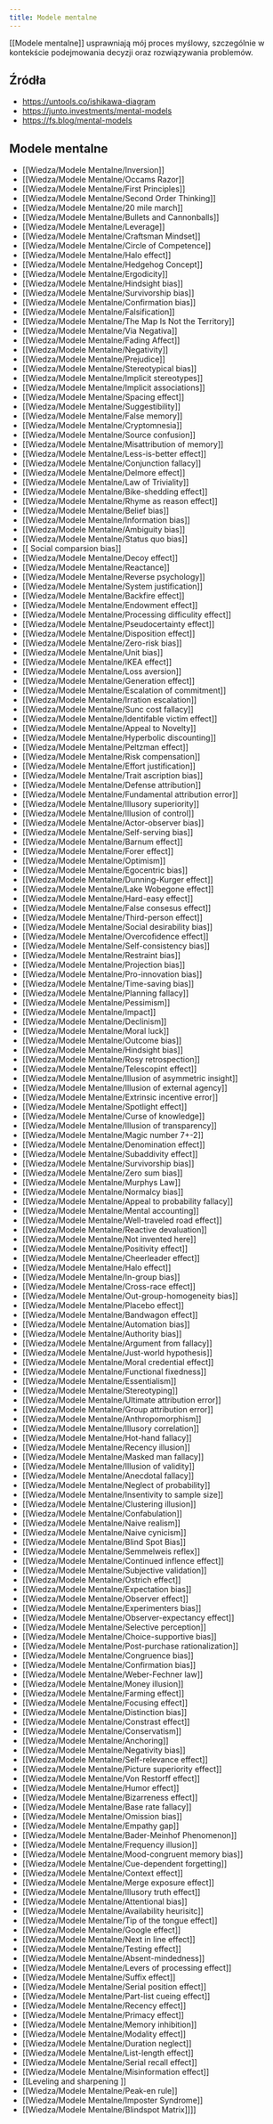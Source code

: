 ```yaml
---
title: Modele mentalne
---
```


[[Modele mentalne]] usprawniają mój proces myślowy, szczególnie w kontekście podejmowania decyzji oraz rozwiązywania problemów.


## Źródła
- https://untools.co/ishikawa-diagram
- https://junto.investments/mental-models
- https://fs.blog/mental-models

## Modele mentalne
- [[Wiedza/Modele Mentalne/Inversion]]
- [[Wiedza/Modele Mentalne/Occams Razor]]
- [[Wiedza/Modele Mentalne/First Principles]]
- [[Wiedza/Modele Mentalne/Second Order Thinking]]
- [[Wiedza/Modele Mentalne/20 mile march]]
- [[Wiedza/Modele Mentalne/Bullets and Cannonballs]]
- [[Wiedza/Modele Mentalne/Leverage]]
- [[Wiedza/Modele Mentalne/Craftsman Mindset]]
- [[Wiedza/Modele Mentalne/Circle of Competence]]
- [[Wiedza/Modele Mentalne/Halo effect]]
- [[Wiedza/Modele Mentalne/Hedgehog Concept]]
- [[Wiedza/Modele Mentalne/Ergodicity]]
- [[Wiedza/Modele Mentalne/Hindsight bias]]
- [[Wiedza/Modele Mentalne/Survivorship bias]]
- [[Wiedza/Modele Mentalne/Confirmation bias]]
- [[Wiedza/Modele Mentalne/Falsification]]
- [[Wiedza/Modele Mentalne/The Map Is Not the Territory]]
- [[Wiedza/Modele Mentalne/Via Negativa]]
- [[Wiedza/Modele Mentalne/Fading Affect]]
- [[Wiedza/Modele Mentalne/Negativity]]
- [[Wiedza/Modele Mentalne/Prejudice]]
- [[Wiedza/Modele Mentalne/Stereotypical bias]]
- [[Wiedza/Modele Mentalne/Implicit stereotypes]]
- [[Wiedza/Modele Mentalne/Implicit associations]]
- [[Wiedza/Modele Mentalne/Spacing effect]]
- [[Wiedza/Modele Mentalne/Suggestibility]]
- [[Wiedza/Modele Mentalne/False memory]]
- [[Wiedza/Modele Mentalne/Cryptomnesia]]
- [[Wiedza/Modele Mentalne/Source confusion]]
- [[Wiedza/Modele Mentalne/Misattribution of memory]]
- [[Wiedza/Modele Mentalne/Less-is-better effect]]
- [[Wiedza/Modele Mentalne/Conjunction fallacy]]
- [[Wiedza/Modele Mentalne/Delmore effect]]
- [[Wiedza/Modele Mentalne/Law of Triviality]]
- [[Wiedza/Modele Mentalne/Bike-shedding effect]]
- [[Wiedza/Modele Mentalne/Rhyme as reason effect]]
- [[Wiedza/Modele Mentalne/Belief bias]]
- [[Wiedza/Modele Mentalne/Information bias]]
- [[Wiedza/Modele Mentalne/Ambiguity bias]]
- [[Wiedza/Modele Mentalne/Status quo bias]]
- [[ Social comparsion bias]]
- [[Wiedza/Modele Mentalne/Decoy effect]]
- [[Wiedza/Modele Mentalne/Reactance]]
- [[Wiedza/Modele Mentalne/Reverse psychology]]
- [[Wiedza/Modele Mentalne/System justification]]
- [[Wiedza/Modele Mentalne/Backfire effect]]
- [[Wiedza/Modele Mentalne/Endowment effect]]
- [[Wiedza/Modele Mentalne/Processing difficulity effect]]
- [[Wiedza/Modele Mentalne/Pseudocertainty effect]]
- [[Wiedza/Modele Mentalne/Disposition effect]]
- [[Wiedza/Modele Mentalne/Zero-risk bias]]
- [[Wiedza/Modele Mentalne/Unit bias]]
- [[Wiedza/Modele Mentalne/IKEA effect]]
- [[Wiedza/Modele Mentalne/Loss aversion]]
- [[Wiedza/Modele Mentalne/Generation effect]]
- [[Wiedza/Modele Mentalne/Escalation of commitment]]
- [[Wiedza/Modele Mentalne/Irration escalation]]
- [[Wiedza/Modele Mentalne/Sunc cost fallacy]]
- [[Wiedza/Modele Mentalne/Identifable victim effect]]
- [[Wiedza/Modele Mentalne/Appeal to Novelty]]
- [[Wiedza/Modele Mentalne/Hyperbolic discounting]]
- [[Wiedza/Modele Mentalne/Peltzman effect]]
- [[Wiedza/Modele Mentalne/Risk compensation]]
- [[Wiedza/Modele Mentalne/Effort justification]]
- [[Wiedza/Modele Mentalne/Trait ascription bias]]
- [[Wiedza/Modele Mentalne/Defense attribution]]
- [[Wiedza/Modele Mentalne/Fundamental attribution error]]
- [[Wiedza/Modele Mentalne/Illusory superiority]]
- [[Wiedza/Modele Mentalne/Illusion of control]]
- [[Wiedza/Modele Mentalne/Actor-observer bias]]
- [[Wiedza/Modele Mentalne/Self-serving bias]]
- [[Wiedza/Modele Mentalne/Barnum effect]]
- [[Wiedza/Modele Mentalne/Forer effect]]
- [[Wiedza/Modele Mentalne/Optimism]]
- [[Wiedza/Modele Mentalne/Egocentric bias]]
- [[Wiedza/Modele Mentalne/Dunning-Kurger effect]]
- [[Wiedza/Modele Mentalne/Lake Wobegone effect]]
- [[Wiedza/Modele Mentalne/Hard-easy effect]]
- [[Wiedza/Modele Mentalne/False consesus effect]]
- [[Wiedza/Modele Mentalne/Third-person effect]]
- [[Wiedza/Modele Mentalne/Social desirability bias]]
- [[Wiedza/Modele Mentalne/Overcofidence effect]]
- [[Wiedza/Modele Mentalne/Self-consistency bias]]
- [[Wiedza/Modele Mentalne/Restraint bias]]
- [[Wiedza/Modele Mentalne/Projection bias]]
- [[Wiedza/Modele Mentalne/Pro-innovation bias]]
- [[Wiedza/Modele Mentalne/Time-saving bias]]
- [[Wiedza/Modele Mentalne/Planning fallacy]]
- [[Wiedza/Modele Mentalne/Pessimism]]
- [[Wiedza/Modele Mentalne/Impact]]
- [[Wiedza/Modele Mentalne/Declinism]]
- [[Wiedza/Modele Mentalne/Moral luck]]
- [[Wiedza/Modele Mentalne/Outcome bias]]
- [[Wiedza/Modele Mentalne/Hindsight bias]]
- [[Wiedza/Modele Mentalne/Rosy retrospection]]
- [[Wiedza/Modele Mentalne/Telescopint effect]]
- [[Wiedza/Modele Mentalne/Illusion of asymmetric insight]]
- [[Wiedza/Modele Mentalne/Illusion of external agency]]
- [[Wiedza/Modele Mentalne/Extrinsic incentive error]]
- [[Wiedza/Modele Mentalne/Spotlight effect]]
- [[Wiedza/Modele Mentalne/Curse of knowledge]]
- [[Wiedza/Modele Mentalne/Illusion of transparency]]
- [[Wiedza/Modele Mentalne/Magic number 7+-2]]
- [[Wiedza/Modele Mentalne/Denomination effect]]
- [[Wiedza/Modele Mentalne/Subaddivity effect]]
- [[Wiedza/Modele Mentalne/Survivorship bias]]
- [[Wiedza/Modele Mentalne/Zero sum bias]]
- [[Wiedza/Modele Mentalne/Murphys Law]]
- [[Wiedza/Modele Mentalne/Normalcy bias]]
- [[Wiedza/Modele Mentalne/Appeal to probability fallacy]]
- [[Wiedza/Modele Mentalne/Mental accounting]]
- [[Wiedza/Modele Mentalne/Well-traveled road effect]]
- [[Wiedza/Modele Mentalne/Reactive devaluation]]
- [[Wiedza/Modele Mentalne/Not invented here]]
- [[Wiedza/Modele Mentalne/Positivity effect]]
- [[Wiedza/Modele Mentalne/Cheerleader effect]]
- [[Wiedza/Modele Mentalne/Halo effect]]
- [[Wiedza/Modele Mentalne/In-group bias]]
- [[Wiedza/Modele Mentalne/Cross-race effect]]
- [[Wiedza/Modele Mentalne/Out-group-homogeneity bias]]
- [[Wiedza/Modele Mentalne/Placebo effect]]
- [[Wiedza/Modele Mentalne/Bandwagon effect]]
- [[Wiedza/Modele Mentalne/Automation bias]]
- [[Wiedza/Modele Mentalne/Authority bias]]
- [[Wiedza/Modele Mentalne/Argument from fallacy]]
- [[Wiedza/Modele Mentalne/Just-world hypothesis]]
- [[Wiedza/Modele Mentalne/Moral credential effect]]
- [[Wiedza/Modele Mentalne/Functional fixedness]]
- [[Wiedza/Modele Mentalne/Essentialism]]
- [[Wiedza/Modele Mentalne/Stereotyping]]
- [[Wiedza/Modele Mentalne/Ultimate attribution error]]
- [[Wiedza/Modele Mentalne/Group attribution error]]
- [[Wiedza/Modele Mentalne/Anthropomorphism]]
- [[Wiedza/Modele Mentalne/Illusory correlation]]
- [[Wiedza/Modele Mentalne/Hot-hand fallacy]]
- [[Wiedza/Modele Mentalne/Recency illusion]]
- [[Wiedza/Modele Mentalne/Masked man fallacy]]
- [[Wiedza/Modele Mentalne/Illusion of validity]]
- [[Wiedza/Modele Mentalne/Anecdotal fallacy]]
- [[Wiedza/Modele Mentalne/Neglect of probability]]
- [[Wiedza/Modele Mentalne/Insentivity to sample size]]
- [[Wiedza/Modele Mentalne/Clustering illusion]]
- [[Wiedza/Modele Mentalne/Confabulation]]
- [[Wiedza/Modele Mentalne/Naive realism]]
- [[Wiedza/Modele Mentalne/Naive cynicism]]
- [[Wiedza/Modele Mentalne/Blind Spot Bias]]
- [[Wiedza/Modele Mentalne/Semmelweis reflex]]
- [[Wiedza/Modele Mentalne/Continued inflence effect]]
- [[Wiedza/Modele Mentalne/Subjective validation]]
- [[Wiedza/Modele Mentalne/Ostrich effect]]
- [[Wiedza/Modele Mentalne/Expectation bias]]
- [[Wiedza/Modele Mentalne/Observer effect]]
- [[Wiedza/Modele Mentalne/Experimenters bias]]
- [[Wiedza/Modele Mentalne/Observer-expectancy effect]]
- [[Wiedza/Modele Mentalne/Selective perception]]
- [[Wiedza/Modele Mentalne/Choice-supportive bias]]
- [[Wiedza/Modele Mentalne/Post-purchase rationalization]]
- [[Wiedza/Modele Mentalne/Congruence bias]]
- [[Wiedza/Modele Mentalne/Confirmation bias]]
- [[Wiedza/Modele Mentalne/Weber-Fechner law]]
- [[Wiedza/Modele Mentalne/Money illusion]]
- [[Wiedza/Modele Mentalne/Farming effect]]
- [[Wiedza/Modele Mentalne/Focusing effect]]
- [[Wiedza/Modele Mentalne/Distinction bias]]
- [[Wiedza/Modele Mentalne/Constrast effect]]
- [[Wiedza/Modele Mentalne/Conservatism]]
- [[Wiedza/Modele Mentalne/Anchoring]]
- [[Wiedza/Modele Mentalne/Negativity bias]]
- [[Wiedza/Modele Mentalne/Self-relevance effect]]
- [[Wiedza/Modele Mentalne/Picture superiority effect]]
- [[Wiedza/Modele Mentalne/Von Restorff effect]]
- [[Wiedza/Modele Mentalne/Humor effect]]
- [[Wiedza/Modele Mentalne/Bizarreness effect]]
- [[Wiedza/Modele Mentalne/Base rate fallacy]]
- [[Wiedza/Modele Mentalne/Omission bias]]
- [[Wiedza/Modele Mentalne/Empathy gap]]
- [[Wiedza/Modele Mentalne/Bader-Meinhof Phenomenon]]
- [[Wiedza/Modele Mentalne/Frequency illusion]]
- [[Wiedza/Modele Mentalne/Mood-congruent memory bias]]
- [[Wiedza/Modele Mentalne/Cue-dependent forgetting]]
- [[Wiedza/Modele Mentalne/Context effect]]
- [[Wiedza/Modele Mentalne/Merge exposure effect]]
- [[Wiedza/Modele Mentalne/Illusory truth effect]]
- [[Wiedza/Modele Mentalne/Attentional bias]]
- [[Wiedza/Modele Mentalne/Availability heurisitc]]
- [[Wiedza/Modele Mentalne/Tip of the tongue effect]]
- [[Wiedza/Modele Mentalne/Google effect]]
- [[Wiedza/Modele Mentalne/Next  in line effect]]
- [[Wiedza/Modele Mentalne/Testing effect]]
- [[Wiedza/Modele Mentalne/Absent-mindedness]]
- [[Wiedza/Modele Mentalne/Levers of processing effect]]
- [[Wiedza/Modele Mentalne/Suffix effect]]
- [[Wiedza/Modele Mentalne/Serial position effect]]
- [[Wiedza/Modele Mentalne/Part-list cueing effect]]
- [[Wiedza/Modele Mentalne/Recency effect]]
- [[Wiedza/Modele Mentalne/Primacy effect]]
- [[Wiedza/Modele Mentalne/Memory inhibition]]
- [[Wiedza/Modele Mentalne/Modality effect]]
- [[Wiedza/Modele Mentalne/Duration neglect]]
- [[Wiedza/Modele Mentalne/List-length effect]]
- [[Wiedza/Modele Mentalne/Serial recall effect]]
- [[Wiedza/Modele Mentalne/Misinformation effect]]
- [[Leveling and sharpening ]]
- [[Wiedza/Modele Mentalne/Peak-en rule]]
- [[Wiedza/Modele Mentalne/Imposter Syndrome]]
- [[Wiedza/Modele Mentalne/Blindspot Matrix]]]]